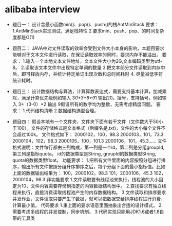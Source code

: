 # alibaba interview

- 题目一：
设计含最小函数min()、pop()、push()的栈AntMinStack
    要求：
    1.AntMinStack实现测试，满足栈特性
    2.要求min、push、pop、的时间复杂度都是O(1)

- 题目二：
  JAVA中对文件读取的效率会受到文件大小本身的影响，本题目要求能够对于文本文件进行读取，在保证读取效率的同时，要求内存不能溢出。
    要求：
        1.输入一个本地文本文件地址，文本文件大小为2G,文本编码类型为utf-8。
        2.读取该文本文件中出现特定单词的数量
        3.把文本部分文件读取到内存中后，即可释放内存，并统计特定单词出现次数和总时间耗时
        4. 尽量减低字符统计耗时。

- 题目三：
设计数据结构与算法，计算算数表达式，需要支持基本计算，加减乘除，满足计算优先级例如输入 3*0+3+8+9*1 输出20。括号，支持括号，例如输入 3+（3-0）*2 输出 9假设所有的数字均为整数，无需考虑精度问题。
    要求：
        1.代码结构清晰
        2.数据结构选型合理。


- 题目四：
假设本地有一个文件夹，文件夹下面有若干文件（文件数大于50小于100），文件的存储格式是文本格式（后缀名是.txt)，文件的大小每个文件不会超过100k。
文件格式如下：
2000102，100，98.3
2000103，101，73.3
2000104，102，98.3
2000105，100，101.3
2000106，101，45.3......
文件格式说明：文件每行都由三列构成，第一列是一个id，第二列是分组groupId, 第三列是指标quota。
id的数据类型是String, groupId的数据类型String, quota的数据类型float。
功能要求：
   1.把所有文件里面的内容按照分组进行排序，输出所有文件按照分组升序排序之后，每个分组下面的最小指标值。比如上面的数据输出结果为：
100，2000102，98.3
101，2000106，45.3
102，2000104，98.3
非功能要求
1.文件读取要有线程池来执行，线程池的大小固定为10，文件内容需要存储到指定的内容数据结构当中。
2.查找要求有独立线程来执行，直接消费读取线程池产生的内存数据结构。
3.文件读取和排序要求并发作业，文件读取只要产生了数据，就可以把数据交给排序线程进行消费，计算最小值。
代码要求
1.重上面的要求语意里面抽象出合适的设计模式。
2.需要考虑多线程的并发控制，同步机制。
3.代码实现只能用JDK1.6或者1.8自带的工具类
